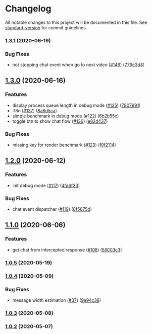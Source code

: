 # Changelog

All notable changes to this project will be documented in this file. See [standard-version](https://github.com/conventional-changelog/standard-version) for commit guidelines.

### [1.3.1](https://github.com/thwonghin/live-chat-overlay/compare/v1.3.0...v1.3.1) (2020-06-19)


### Bug Fixes

* not stopping chat event when go to next video ([#146](https://github.com/thwonghin/live-chat-overlay/issues/146)) ([779e3d4](https://github.com/thwonghin/live-chat-overlay/commit/779e3d416651cc732344bb3aa4d31adf34c6dbf4))

## [1.3.0](https://github.com/thwonghin/live-chat-overlay/compare/v1.2.0...v1.3.0) (2020-06-16)


### Features

* display process queue length in debug mode ([#125](https://github.com/thwonghin/live-chat-overlay/issues/125)) ([7907991](https://github.com/thwonghin/live-chat-overlay/commit/7907991393224b932fa0f8c96ab7932c9c49fa9d))
* i18n ([#137](https://github.com/thwonghin/live-chat-overlay/issues/137)) ([8a8d5ca](https://github.com/thwonghin/live-chat-overlay/commit/8a8d5caa41a533dd94029de79ecfe58dff2fa045))
* simple benchmark in debug mode ([#122](https://github.com/thwonghin/live-chat-overlay/issues/122)) ([6b2b55c](https://github.com/thwonghin/live-chat-overlay/commit/6b2b55ce176fb68f6199af3a5e035ac26a30fbc9))
* toggle btn to show chat flow ([#136](https://github.com/thwonghin/live-chat-overlay/issues/136)) ([e82d437](https://github.com/thwonghin/live-chat-overlay/commit/e82d437ed400d70caa6e1875e23240b40c51e8a0))


### Bug Fixes

* missing key for render benchmark ([#123](https://github.com/thwonghin/live-chat-overlay/issues/123)) ([f0f2114](https://github.com/thwonghin/live-chat-overlay/commit/f0f21149c092398912fe946226612e9fa3407adb))

## [1.2.0](https://github.com/thwonghin/live-chat-overlay/compare/v1.1.0...v1.2.0) (2020-06-12)


### Features

* init debug mode ([#117](https://github.com/thwonghin/live-chat-overlay/issues/117)) ([4fd6f23](https://github.com/thwonghin/live-chat-overlay/commit/4fd6f23e89b177204d2446148b528a7783c7e9b5))


### Bug Fixes

* chat event dispatcher ([#119](https://github.com/thwonghin/live-chat-overlay/issues/119)) ([8f5675d](https://github.com/thwonghin/live-chat-overlay/commit/8f5675d04f6196e0453241ab47d8a859b2a4eb61))

## [1.1.0](https://github.com/thwonghin/live-chat-overlay/compare/v1.0.5...v1.1.0) (2020-06-06)


### Features

* get chat from intercepted response ([#108](https://github.com/thwonghin/live-chat-overlay/issues/108)) ([58003c3](https://github.com/thwonghin/live-chat-overlay/commit/58003c348d6c1c0673a6c1712840391fde6089cc))

### [1.0.5](https://github.com/thwonghin/live-chat-overlay/compare/v1.0.4...v1.0.5) (2020-05-19)

### [1.0.4](https://github.com/thwonghin/live-chat-overlay/compare/v1.0.3...v1.0.4) (2020-05-09)


### Bug Fixes

* message width estimation ([#37](https://github.com/thwonghin/live-chat-overlay/issues/37)) ([9a94c38](https://github.com/thwonghin/live-chat-overlay/commit/9a94c389458b2d3de92f2f92cb638418368b2241))

### [1.0.3](https://github.com/thwonghin/live-chat-overlay/compare/v1.0.2...v1.0.3) (2020-05-08)

### [1.0.2](https://github.com/thwonghin/live-chat-overlay/compare/v1.0.1...v1.0.2) (2020-05-07)
